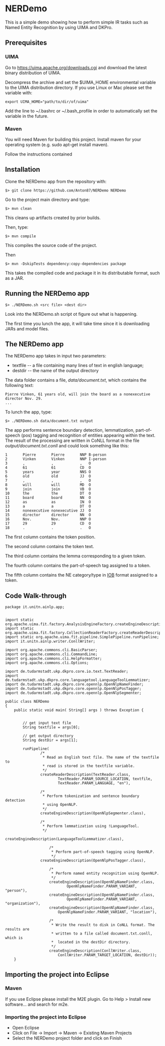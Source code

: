 # NERDemo

This is a simple demo showing how to perform simple IR tasks such as Named Entity Recognition by using UIMA and DKPro.

## Prerequisites

### UIMA

Go to https://uima.apache.org/downloads.cgi and download the latest binary distribution of UIMA.  

Decompress the archive and set the $UIMA_HOME environmental variable to the
UIMA distribution directory. If you use Linux or Mac please set the variable with:

```
export UIMA_HOME="path/to/dir/of/uima"
```

Add the line to  ~/.bashrc or ~/.bash_profile in order to automatically set the variable in the future.

### Maven

You will need Maven for building this project. Install maven for your operating system (e.g. sudo
apt-get install maven).  

Follow the instructions contained 


## Installation

Clone the NERDemo app from the repository with:

```
$> git clone https://github.com/Anton87/NERDemo NERDemo
```

Go to the project main directory and type:

```
$> mvn clean
```

This cleans up artifacts created by prior builds.

Then, type:

```
$> mvn compile
```

This compiles the source code of the project.

Then

```
$> mvn -DskipTests dependency:copy-dependencies package
```

This takes the compiled code and package it in its distributable format, such as a JAR.

## Running the NERDemo app

```
$> ./NERDemo.sh <src file> <dest dir>
```

Look into the NERDemo.sh script ot figure out what is happening.

The first time you lunch the app, it will take time since it is downloading JARs and model files.

## The NERDemo app

The NERDemo app takes in input two parameters:
 - textfile -- a file containing many lines of text in english language;
 -  destdir -- the name of the output directory

The data folder contains a file, *data/document.txt*, which contains the following text:
```
Pierre Vinken, 61 years old, will join the board as a nonexecutive director Nov. 29.
...

```

To lunch the app, type:
```
$> ./NERDemo.sh data/document.txt output
```

The app performs sentence boundary detection, lemmatization, part-of-speech (pos) tagging and 
recognition of entities appearing within the text.
The result of the processing are written in CoNLL format in the file *output/document.txt.conll* and 
could look something like this:

```
1       Pierre       Pierre       NNP B-person
2       Vinken       Vinken       NNP I-person
3       ,            ,            ,   O
4       61           61           CD  O
5       years        year         NNS O
6       old          old          JJ  O
7       ,            ,            ,   O
8       will         will         MD  O
9       join         join         VB  O
10      the          the          DT  O
11      board        board        NN  O
12      as           as           IN  O
13      a            a            DT  O
14      nonexecutive nonexecutive JJ  O
15      director     director     NN  O
16      Nov.         Nov.         NNP O
17      29           29           CD  O
18      .            .            .   O
```

The first column  contains the token position.

The second column contains the token text.

The third column contains the lemma corresponding to a given token.

The fourth column contains the part-of-speech tag assigned to a token.

The fifth column contains the NE category/type in [IOB](https://en.wikipedia.org/wiki/Inside_Outside_Beginning) format assigned to a token.


## Code Walk-through
```
package it.unitn.ainlp.app;


import static org.apache.uima.fit.factory.AnalysisEngineFactory.createEngineDescription;
import static org.apache.uima.fit.factory.CollectionReaderFactory.createReaderDescription;
import static org.apache.uima.fit.pipeline.SimplePipeline.runPipeline;
import it.unitn.ainlp.writer.ConllWriter;

import org.apache.commons.cli.BasicParser;
import org.apache.commons.cli.CommandLine;
import org.apache.commons.cli.HelpFormatter;
import org.apache.commons.cli.Options;

import de.tudarmstadt.ukp.dkpro.core.io.text.TextReader;
import de.tudarmstadt.ukp.dkpro.core.languagetool.LanguageToolLemmatizer;
import de.tudarmstadt.ukp.dkpro.core.opennlp.OpenNlpNameFinder;
import de.tudarmstadt.ukp.dkpro.core.opennlp.OpenNlpPosTagger;
import de.tudarmstadt.ukp.dkpro.core.opennlp.OpenNlpSegmenter;

public class NERDemo 
{
    public static void main( String[] args ) throws Exception {


    	// get input text file 
    	String textfile = args[0];
    	
    	// get output directory
    	String destDir = args[1];  
    	    	
    	runPipeline(
    			/*
    			 * Read an English text file. The name of the textfile to 
    			 * read is stored in the textfile variable. 
    			 */
    			createReaderDescription(TextReader.class,
    					TextReader.PARAM_SOURCE_LOCATION, textfile, 
    					TextReader.PARAM_LANGUAGE, "en"),
    					
    			/* 
    			 * Perform tokenization and sentence boundary detection 
    			 * using OpenNLP. 
    			 */
    			createEngineDescription(OpenNlpSegmenter.class),
    			
    			/*
    			 * Perform lemmatization using !LanguageTool. 
    			 */
    	        	createEngineDescription(LanguageToolLemmatizer.class),
    	        
	    	        /*
    		         * Perform part-of-speech tagging using OpenNLP.
    	        	 */
    			createEngineDescription(OpenNlpPosTagger.class),
    	        
	                /*
                	 * Perform named entity recognition using OpenNLP.
        	         */
	                createEngineDescription(OpenNlpNameFinder.class,
        	                OpenNlpNameFinder.PARAM_VARIANT, "person"),
                	createEngineDescription(OpenNlpNameFinder.class,
                        	OpenNlpNameFinder.PARAM_VARIANT, "organization"),
	                createEngineDescription(OpenNlpNameFinder.class, 
        	       		OpenNlpNameFinder.PARAM_VARIANT, "location"),
    	        
    	        	/*
	    	         * Write the result to disk in CoNLL format. The results are
    		         * written to a file called document.txt.conll, which is
    	        	 *  located in the destDir directory.
	    	         */
        	        createEngineDescription(ConllWriter.class,
                		ConllWriter.PARAM_TARGET_LOCATION, destDir));
    }
```
 

## Importing the project into Eclipse

### Maven

If you use Eclipse please install the M2E plugin. Go to Help > Install new software... and search
for m2e.  


### Importing the project into Eclipse

- Open Eclipse
- Click on File -> Import -> Maven -> Existing Maven Projects 
- Select the NERDemo project folder and click on Finish


